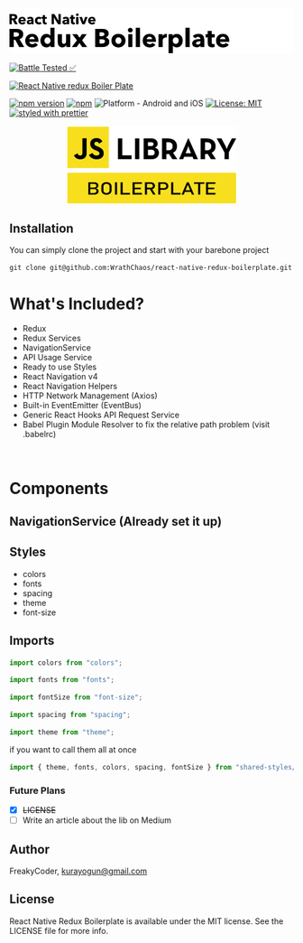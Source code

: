<img alt="React Native Redux Boilerplate" src="https://github.com/WrathChaos/react-native-redux-boilerplate/blob/master/assets/logo.png" width="1050"/>

[![Battle Tested ✅](https://img.shields.io/badge/-Battle--Tested%20%E2%9C%85-03666e?style=for-the-badge)](https://github.com/WrathChaos/react-native-redux-boilerplate)

[![React Native redux Boiler Plate](https://img.shields.io/badge/-React%20Native%20redux%20Boilerplate-lightgrey?style=for-the-badge)](https://github.com/WrathChaos/react-native-redux-boilerplate)

[![npm version](https://img.shields.io/npm/v/react-native-redux-boilerplate.svg?style=for-the-badge)](https://www.npmjs.com/package/@freakycoder/react-native-redux-boilerplate)
[![npm](https://img.shields.io/npm/dt/react-native-redux-boilerplate.svg?style=for-the-badge)](https://www.npmjs.com/package/@freakycoder/react-native-redux-boilerplate)
![Platform - Android and iOS](https://img.shields.io/badge/platform-Android%20%7C%20iOS-blue.svg?style=for-the-badge)
[![License: MIT](https://img.shields.io/badge/License-MIT-green.svg?style=for-the-badge)](https://opensource.org/licenses/MIT)
[![styled with prettier](https://img.shields.io/badge/styled_with-prettier-ff69b4.svg?style=for-the-badge)](https://github.com/prettier/prettier)

<p align="center">
  <img alt="React Native Redux Boilerplate"
        src="https://github.com/WrathChaos/react-native-redux-boilerplate/blob/master/assets/Screenshots/JSLibraryBoilerplate.png" />
</p>

## Installation

You can simply clone the project and start with your barebone project

```
git clone git@github.com:WrathChaos/react-native-redux-boilerplate.git
```

# What's Included?

- Redux
- Redux Services
- NavigationService
- API Usage Service
- Ready to use Styles
- React Navigation v4
- React Navigation Helpers
- HTTP Network Management (Axios)
- Built-in EventEmitter (EventBus)
- Generic React Hooks API Request Service
- Babel Plugin Module Resolver to fix the relative path problem (visit .babelrc)

<br>

# Components

## NavigationService (Already set it up)

## Styles

- colors
- fonts
- spacing
- theme
- font-size

## Imports

```js
import colors from "colors";
```

```js
import fonts from "fonts";
```

```js
import fontSize from "font-size";
```

```js
import spacing from "spacing";
```

```js
import theme from "theme";
```

if you want to call them all at once

```js
import { theme, fonts, colors, spacing, fontSize } from "shared-styles/index";
```

### Future Plans

- [x] ~~LICENSE~~
- [ ] Write an article about the lib on Medium

## Author

FreakyCoder, kurayogun@gmail.com

## License

React Native Redux Boilerplate is available under the MIT license. See the LICENSE file for more info.
